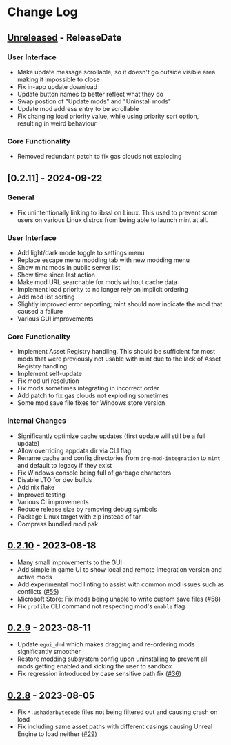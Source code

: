 # Change Log

<!-- next-header -->

## [Unreleased] - ReleaseDate

### User Interface

- Make update message scrollable, so it doesn't go outside visible area making it impossible to close
- Fix in-app update download
- Update button names to better reflect what they do
- Swap postion of "Update mods" and "Uninstall mods"
- Update mod address entry to be scrollable
- Fix changing load priority value, while using priority sort option, resulting in weird behaviour

### Core Functionality

- Removed redundant patch to fix gas clouds not exploding

## [0.2.11] - 2024-09-22

### General

- Fix unintentionally linking to libssl on Linux. This used to prevent some users on various Linux
  distros from being able to launch mint at all.

### User Interface

- Add light/dark mode toggle to settings menu
- Replace escape menu modding tab with new modding menu
- Show mint mods in public server list
- Show time since last action
- Make mod URL searchable for mods without cache data
- Implement load priority to no longer rely on implicit ordering
- Add mod list sorting
- Slightly improved error reporting; mint should now indicate the mod that caused a failure
- Various GUI improvements

### Core Functionality

- Implement Asset Registry handling. This should be sufficient for most mods that were previously
  not usable with mint due to the lack of Asset Registry handling.
- Implement self-update
- Fix mod url resolution
- Fix mods sometimes integrating in incorrect order
- Add patch to fix gas clouds not exploding sometimes
- Some mod save file fixes for Windows store version

### Internal Changes

- Significantly optimize cache updates (first update will still be a full update)
- Allow overriding appdata dir via CLI flag
- Rename cache and config directories from `drg-mod-integration` to `mint` and default to legacy
  if they exist
- Fix Windows console being full of garbage characters
- Disable LTO for dev builds
- Add nix flake
- Improved testing
- Various CI improvements
- Reduce release size by removing debug symbols
- Package Linux target with zip instead of tar
- Compress bundled mod pak

## [0.2.10] - 2023-08-18

- Many small improvements to the GUI
- Add simple in game UI to show local and remote integration version and active mods
- Add experimental mod linting to assist with common mod issues such as conflicts ([#55](https://github.com/trumank/mint/pull/55))
- Microsoft Store: Fix mods being unable to write custom save files ([#58](https://github.com/trumank/mint/issues/58))
- Fix `profile` CLI command not respecting mod's `enable` flag

## [0.2.9] - 2023-08-11

- Update `egui_dnd` which makes dragging and re-ordering mods significantly smoother
- Restore modding subsystem config upon uninstalling to prevent all mods getting enabled and kicking the user to sandbox
- Fix regression introduced by case sensitive path fix ([#36](https://github.com/trumank/mint/issues/36))

## [0.2.8] - 2023-08-05

- Fix `*.ushaderbytecode` files not being filtered out and causing crash on load
- Fix including same asset paths with different casings causing Unreal Engine to load neither ([#29](https://github.com/trumank/mint/issues/29))

<!-- next-url -->
[Unreleased]: https://github.com/trumank/mint/compare/v0.2.10...HEAD
[0.2.10]: https://github.com/trumank/mint/compare/v0.2.9...v0.2.10
[0.2.9]: https://github.com/trumank/mint/compare/v0.2.8...v0.2.9
[0.2.8]: https://github.com/trumank/mint/compare/v0.2.7...v0.2.8
